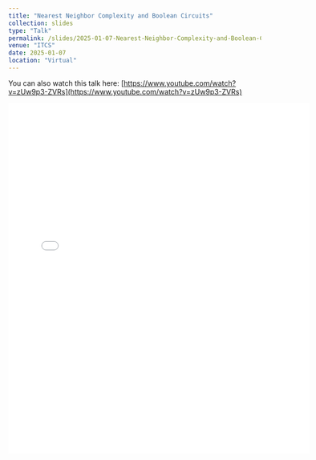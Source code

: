 ```yaml
---
title: "Nearest Neighbor Complexity and Boolean Circuits"
collection: slides
type: "Talk"
permalink: /slides/2025-01-07-Nearest-Neighbor-Complexity-and-Boolean-Circuits
venue: "ITCS"
date: 2025-01-07
location: "Virtual"
---
```


You can also watch this talk here: [https://www.youtube.com/watch?v=zUw9p3-ZVRs](https://www.youtube.com/watch?v=zUw9p3-ZVRs)

<embed src="{{ site.baseurl }}/files/nn_slides.pdf" width="600" height="700" type='application/pdf'>

